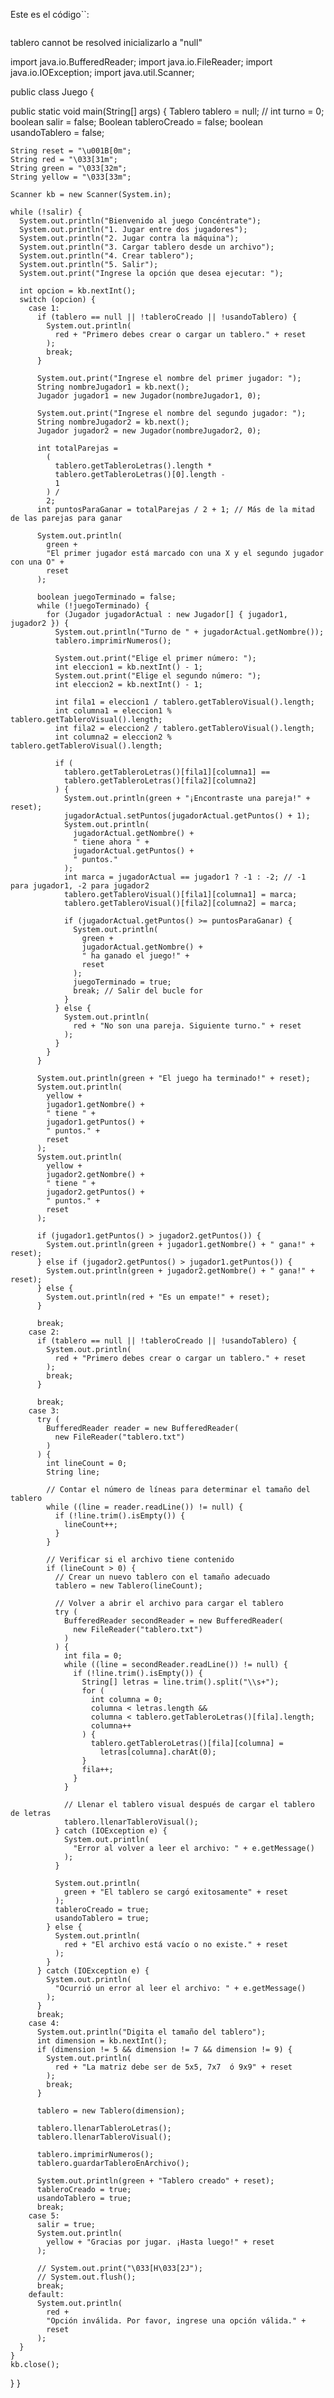 Este es el código``:

```

```

tablero cannot be resolved inicializarlo a "null"

import java.io.BufferedReader;
import java.io.FileReader;
import java.io.IOException;
import java.util.Scanner;

public class Juego {

  public static void main(String[] args) {
    Tablero tablero = null;
    // int turno = 0;
    boolean salir = false;
    Boolean tableroCreado = false;
    boolean usandoTablero = false;

    String reset = "\u001B[0m";
    String red = "\033[31m";
    String green = "\033[32m";
    String yellow = "\033[33m";

    Scanner kb = new Scanner(System.in);

    while (!salir) {
      System.out.println("Bienvenido al juego Concéntrate");
      System.out.println("1. Jugar entre dos jugadores");
      System.out.println("2. Jugar contra la máquina");
      System.out.println("3. Cargar tablero desde un archivo");
      System.out.println("4. Crear tablero");
      System.out.println("5. Salir");
      System.out.print("Ingrese la opción que desea ejecutar: ");

      int opcion = kb.nextInt();
      switch (opcion) {
        case 1:
          if (tablero == null || !tableroCreado || !usandoTablero) {
            System.out.println(
              red + "Primero debes crear o cargar un tablero." + reset
            );
            break;
          }

          System.out.print("Ingrese el nombre del primer jugador: ");
          String nombreJugador1 = kb.next();
          Jugador jugador1 = new Jugador(nombreJugador1, 0);

          System.out.print("Ingrese el nombre del segundo jugador: ");
          String nombreJugador2 = kb.next();
          Jugador jugador2 = new Jugador(nombreJugador2, 0);

          int totalParejas =
            (
              tablero.getTableroLetras().length *
              tablero.getTableroLetras()[0].length -
              1
            ) /
            2;
          int puntosParaGanar = totalParejas / 2 + 1; // Más de la mitad de las parejas para ganar

          System.out.println(
            green +
            "El primer jugador está marcado con una X y el segundo jugador con una O" +
            reset
          );

          boolean juegoTerminado = false;
          while (!juegoTerminado) {
            for (Jugador jugadorActual : new Jugador[] { jugador1, jugador2 }) {
              System.out.println("Turno de " + jugadorActual.getNombre());
              tablero.imprimirNumeros();

              System.out.print("Elige el primer número: ");
              int eleccion1 = kb.nextInt() - 1;
              System.out.print("Elige el segundo número: ");
              int eleccion2 = kb.nextInt() - 1;

              int fila1 = eleccion1 / tablero.getTableroVisual().length;
              int columna1 = eleccion1 % tablero.getTableroVisual().length;
              int fila2 = eleccion2 / tablero.getTableroVisual().length;
              int columna2 = eleccion2 % tablero.getTableroVisual().length;

              if (
                tablero.getTableroLetras()[fila1][columna1] ==
                tablero.getTableroLetras()[fila2][columna2]
              ) {
                System.out.println(green + "¡Encontraste una pareja!" + reset);
                jugadorActual.setPuntos(jugadorActual.getPuntos() + 1);
                System.out.println(
                  jugadorActual.getNombre() +
                  " tiene ahora " +
                  jugadorActual.getPuntos() +
                  " puntos."
                );
                int marca = jugadorActual == jugador1 ? -1 : -2; // -1 para jugador1, -2 para jugador2
                tablero.getTableroVisual()[fila1][columna1] = marca;
                tablero.getTableroVisual()[fila2][columna2] = marca;

                if (jugadorActual.getPuntos() >= puntosParaGanar) {
                  System.out.println(
                    green +
                    jugadorActual.getNombre() +
                    " ha ganado el juego!" +
                    reset
                  );
                  juegoTerminado = true;
                  break; // Salir del bucle for
                }
              } else {
                System.out.println(
                  red + "No son una pareja. Siguiente turno." + reset
                );
              }
            }
          }

          System.out.println(green + "El juego ha terminado!" + reset);
          System.out.println(
            yellow +
            jugador1.getNombre() +
            " tiene " +
            jugador1.getPuntos() +
            " puntos." +
            reset
          );
          System.out.println(
            yellow +
            jugador2.getNombre() +
            " tiene " +
            jugador2.getPuntos() +
            " puntos." +
            reset
          );

          if (jugador1.getPuntos() > jugador2.getPuntos()) {
            System.out.println(green + jugador1.getNombre() + " gana!" + reset);
          } else if (jugador2.getPuntos() > jugador1.getPuntos()) {
            System.out.println(green + jugador2.getNombre() + " gana!" + reset);
          } else {
            System.out.println(red + "Es un empate!" + reset);
          }

          break;
        case 2:
          if (tablero == null || !tableroCreado || !usandoTablero) {
            System.out.println(
              red + "Primero debes crear o cargar un tablero." + reset
            );
            break;
          }

          break;
        case 3:
          try (
            BufferedReader reader = new BufferedReader(
              new FileReader("tablero.txt")
            )
          ) {
            int lineCount = 0;
            String line;

            // Contar el número de líneas para determinar el tamaño del tablero
            while ((line = reader.readLine()) != null) {
              if (!line.trim().isEmpty()) {
                lineCount++;
              }
            }

            // Verificar si el archivo tiene contenido
            if (lineCount > 0) {
              // Crear un nuevo tablero con el tamaño adecuado
              tablero = new Tablero(lineCount);

              // Volver a abrir el archivo para cargar el tablero
              try (
                BufferedReader secondReader = new BufferedReader(
                  new FileReader("tablero.txt")
                )
              ) {
                int fila = 0;
                while ((line = secondReader.readLine()) != null) {
                  if (!line.trim().isEmpty()) {
                    String[] letras = line.trim().split("\\s+");
                    for (
                      int columna = 0;
                      columna < letras.length &&
                      columna < tablero.getTableroLetras()[fila].length;
                      columna++
                    ) {
                      tablero.getTableroLetras()[fila][columna] =
                        letras[columna].charAt(0);
                    }
                    fila++;
                  }
                }

                // Llenar el tablero visual después de cargar el tablero de letras
                tablero.llenarTableroVisual();
              } catch (IOException e) {
                System.out.println(
                  "Error al volver a leer el archivo: " + e.getMessage()
                );
              }

              System.out.println(
                green + "El tablero se cargó exitosamente" + reset
              );
              tableroCreado = true;
              usandoTablero = true;
            } else {
              System.out.println(
                red + "El archivo está vacío o no existe." + reset
              );
            }
          } catch (IOException e) {
            System.out.println(
              "Ocurrió un error al leer el archivo: " + e.getMessage()
            );
          }
          break;
        case 4:
          System.out.println("Digita el tamaño del tablero");
          int dimension = kb.nextInt();
          if (dimension != 5 && dimension != 7 && dimension != 9) {
            System.out.println(
              red + "La matriz debe ser de 5x5, 7x7  ó 9x9" + reset
            );
            break;
          }

          tablero = new Tablero(dimension);

          tablero.llenarTableroLetras();
          tablero.llenarTableroVisual();

          tablero.imprimirNumeros();
          tablero.guardarTableroEnArchivo();

          System.out.println(green + "Tablero creado" + reset);
          tableroCreado = true;
          usandoTablero = true;
          break;
        case 5:
          salir = true;
          System.out.println(
            yellow + "Gracias por jugar. ¡Hasta luego!" + reset
          );

          // System.out.print("\033[H\033[2J");
          // System.out.flush();
          break;
        default:
          System.out.println(
            red +
            "Opción inválida. Por favor, ingrese una opción válida." +
            reset
          );
      }
    }
    kb.close();
  }
}
